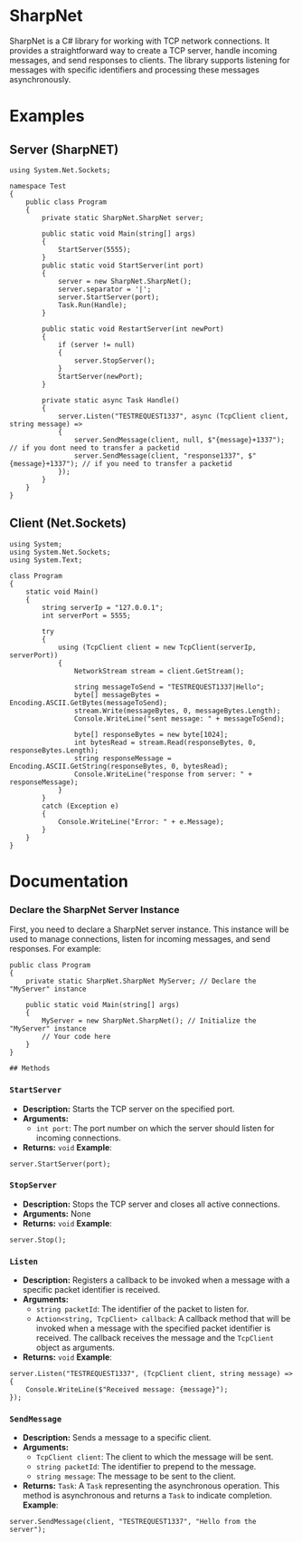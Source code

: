 # SharpNet
SharpNet is a C# library for working with TCP network connections. It provides a straightforward way to create a TCP server, handle incoming messages, and send responses to clients. The library supports listening for messages with specific identifiers and processing these messages asynchronously.

# Examples

## Server (SharpNET)
```
using System.Net.Sockets;

namespace Test
{
    public class Program
    {
        private static SharpNet.SharpNet server;

        public static void Main(string[] args)
        {
            StartServer(5555);
        }
        public static void StartServer(int port)
        {
            server = new SharpNet.SharpNet();
            server.separator = '|';
            server.StartServer(port);
            Task.Run(Handle);
        }

        public static void RestartServer(int newPort)
        {
            if (server != null)
            {
                server.StopServer();
            }
            StartServer(newPort);
        }

        private static async Task Handle()
        {
            server.Listen("TESTREQUEST1337", async (TcpClient client, string message) =>
            {
                server.SendMessage(client, null, $"{message}+1337"); // if you dont need to transfer a packetid
                server.SendMessage(client, "response1337", $"{message}+1337"); // if you need to transfer a packetid
            });
        }
    }
}

```
## Client (Net.Sockets)
```
using System;
using System.Net.Sockets;
using System.Text;

class Program
{
    static void Main()
    {
        string serverIp = "127.0.0.1";
        int serverPort = 5555;

        try
        {
            using (TcpClient client = new TcpClient(serverIp, serverPort))
            {
                NetworkStream stream = client.GetStream();

                string messageToSend = "TESTREQUEST1337|Hello";
                byte[] messageBytes = Encoding.ASCII.GetBytes(messageToSend);
                stream.Write(messageBytes, 0, messageBytes.Length);
                Console.WriteLine("sent message: " + messageToSend);

                byte[] responseBytes = new byte[1024];
                int bytesRead = stream.Read(responseBytes, 0, responseBytes.Length);
                string responseMessage = Encoding.ASCII.GetString(responseBytes, 0, bytesRead);
                Console.WriteLine("response from server: " + responseMessage);
            }
        }
        catch (Exception e)
        {
            Console.WriteLine("Error: " + e.Message);
        }
    }
}
```
# Documentation

### Declare the SharpNet Server Instance
First, you need to declare a SharpNet server instance. This instance will be used to manage connections, listen for incoming messages, and send responses. For example:
```
public class Program
{
    private static SharpNet.SharpNet MyServer; // Declare the "MyServer" instance

    public static void Main(string[] args)
    {
        MyServer = new SharpNet.SharpNet(); // Initialize the "MyServer" instance
        // Your code here
    }
}

## Methods

```
### `StartServer`

- **Description:** Starts the TCP server on the specified port.
- **Arguments:**
  - `int port`: The port number on which the server should listen for incoming connections.
- **Returns:** `void`
**Example**:
```
server.StartServer(port);
```

### `StopServer`

- **Description:** Stops the TCP server and closes all active connections.
- **Arguments:** None
- **Returns:** `void`
**Example**:
```
server.Stop();
```

### `Listen`

- **Description:** Registers a callback to be invoked when a message with a specific packet identifier is received.
- **Arguments:**
  - `string packetId`: The identifier of the packet to listen for.
  - `Action<string, TcpClient> callback`: A callback method that will be invoked when a message with the specified packet identifier is received. The callback receives the message and the `TcpClient` object as arguments.
- **Returns:** `void`
**Example**:
```
server.Listen("TESTREQUEST1337", (TcpClient client, string message) =>
{
    Console.WriteLine($"Received message: {message}");
});

```

### `SendMessage`

- **Description:** Sends a message to a specific client.
- **Arguments:**
  - `TcpClient client`: The client to which the message will be sent.
  - `string packetId`: The identifier to prepend to the message.
  - `string message`: The message to be sent to the client.
- **Returns:** `Task`: A `Task` representing the asynchronous operation. This method is asynchronous and returns a `Task` to indicate completion.
**Example**:
```
server.SendMessage(client, "TESTREQUEST1337", "Hello from the server");
```
